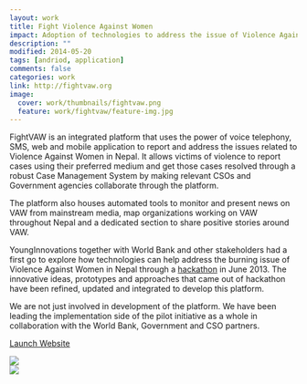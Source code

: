 ```yaml
---
layout: work
title: Fight Violence Against Women
impact: Adoption of technologies to address the issue of Violence Against Women
description: ""
modified: 2014-05-20
tags: [andriod, application]
comments: false
categories: work
link: http://fightvaw.org
image:
  cover: work/thumbnails/fightvaw.png
  feature: work/fightvaw/feature-img.jpg
---
```


<div class="layout work-description">
<p>FightVAW is an integrated platform that uses the power of voice telephony, SMS, web and mobile application to report and address the issues related to Violence Against Women in Nepal. It allows victims of violence to report cases using their preferred medium and get those cases resolved through a robust Case Management System by making relevant CSOs and Government agencies collaborate through the platform. 
</p>

<p>The platform also houses automated tools to monitor and present news on VAW from mainstream media, map organizations working on VAW throughout Nepal and a dedicated section to share positive stories around VAW.</p>

<p>YoungInnovations together with World Bank and other stakeholders had a first go to explore how technologies can help address the burning issue of Violence Against Women in Nepal through a <a href="http://www.vawhack.org" target="_blank">hackathon</a> in June 2013. The innovative ideas, prototypes and approaches that came out of hackathon have been refined, updated and integrated to develop this platform.</p>

<p>We are not just involved in development of the platform. We have been leading the implementation side of the pilot initiative as a whole in collaboration with the World Bank, Government and CSO partners.</p>

<a href="{{ page.link }}" target="_blank" class="button work-btn launch-btn"><span class="see-work"> Launch Website</span><span class="progress"></span></a>
</div>
<div class="screenshot-wrapper">
<div class="layout inner-screenshot">
<div class="screenshot">
<img src="{{ site.url }}/images/work/fightvaw/fightvawimg-1.png"/> 
</div>
<div class="screenshot">
<img src="{{ site.url }}/images/work/fightvaw/fightvawimg-2.png"/> 
</div>
</div>
</div>

<!--

## What They said

> Lorem ipsum dolor sit amet, consectetur adipisicing elit, sed do eiusmod tempor incididunt ut labore et dolore magna aliqua. Ut enim ad minim veniam, quis nostrud exercitation ullamco laboris nisi ut aliquip ex ea commodo consequat.


<div class="screenshot-wrapper">
<div class="layout inner-screenshot">
<div class="screenshot">
<img src="{{ site.url }}/images/work/fightvaw/fightvawimg-3.png"/> 
</div>
<div class="screenshot">
<img src="{{ site.url }}/images/work/fightvaw/fightvawimg-4.png"/> 
</div>
</div>
</div>


## What They said

Lorem ipsum dolor sit amet, consectetur adipisicing elit, sed do eiusmod tempor incididunt ut labore et dolore magna aliqua. Ut enim ad minim veniam, quis nostrud exercitation ullamco laboris nisi ut aliquip ex ea commodo consequat.

Lorem ipsum dolor sit amet, consectetur adipisicing elit, sed do eiusmod tempor incididunt ut labore et dolore magna aliqua. Ut enim ad minim veniam, quis nostrud exercitation ullamco laboris nisi ut aliquip ex ea commodo consequat.
-->

